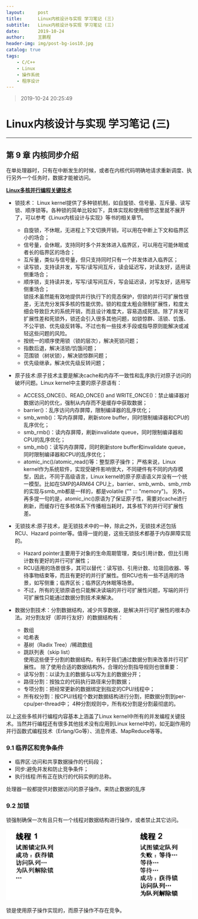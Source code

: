 ```yaml
---
layout:     post
title:      Linux内核设计与实现 学习笔记 (三)
subtitle:   Linux内核设计与实现 学习笔记 (三)
date:       2019-10-24
author:     王鹏程
header-img: img/post-bg-ios10.jpg
catalog: true
tags:
    - C/C++
    - Linux
    - 操作系统
    - 程序设计
---
```


> 2019-10-24 20:25:49

# Linux内核设计与实现 学习笔记 (三)

------

## 第 9 章 内核同步介绍

在单处理器时，只有在中断发生的时候，或者在内核代码明确地请求重新调度、执行另外一个任务时，数据才能被访问。

**[Linux多核并行编程关键技术](https://www.cnblogs.com/wahaha02/p/9175637.html)**
- 锁技术： Linux kernel提供了多种锁机制，如自旋锁、信号量、互斥量、读写锁、顺序锁等。各种锁的简单比较如下，具体实现和使用细节这里就不展开了，可以参考《Linux内核设计与实现》等书的相关章节。
  - 自旋锁，不休眠，无进程上下文切换开销，可以用在中断上下文和临界区小的场合；
  - 信号量，会休眠，支持同时多个并发体进入临界区，可以用在可能休眠或者长的临界区的场合；
  - 互斥量，类似与信号量，但只支持同时只有一个并发体进入临界区；
  - 读写锁，支持读并发，写写/读写间互斥，读会延迟写，对读友好，适用读侧重场合；
  - 顺序锁，支持读并发，写写/读写间互斥，写会延迟读，对写友好，适用写侧重场合；<br>
锁技术虽然能有效地提供并行执行下的竞态保护，但锁的并行可扩展性很差，无法充分发挥多核的性能优势。锁的粒度太粗会限制扩展性，粒度太细会导致巨大的系统开销，而且设计难度大，容易造成死锁。除了并发可扩展性差和死锁外，锁还会引入很多其他问题，如锁惊群、活锁、饥饿、不公平锁、优先级反转等。不过也有一些技术手段或指导原则能解决或减轻这些问题的风险。
  - 按统一的顺序使用锁（锁的层次），解决死锁问题；
  - 指数后退，解决活锁/饥饿问题；
  - 范围锁（树状锁），解决锁惊群问题；
  - 优先级继承，解决优先级反转问题；

- 原子技术:原子技术主要是解决cache和内存不一致性和乱序执行对原子访问的破坏问题。Linux kernel中主要的原子原语有：
  - ACCESS_ONCE()、READ_ONCE() and WRITE_ONCE()：禁止编译器对数据访问的优化，强制从内存而不是缓存中获取数据；
  - barrier()：乱序访问内存屏障，限制编译器的乱序优化；
  - smb_wmb()：写内存屏障，刷新store buffer，同时限制编译器和CPU的乱序优化；
  - smb_rmb()：读内存屏障，刷新invalidate queue，同时限制编译器和CPU的乱序优化；
  - smb_mb()：读写内存屏障，同时刷新store buffer和invalidate queue，同时限制编译器和CPU的乱序优化；
  - atomic_inc()/atomic_read()等：整型原子操作；
严格来说，Linux kernel作为系统软件，实现受硬件影响很大，不同硬件有不同的内存模型，因此，不同于高级语言，Linux kernel的原子原语语义并没有一个统一模型。比如在SMP的ARM64 CPU上，barrier、smb_wmb、smb_rmb的实现与smb_mb都是一样的，都是volatile ("" ::: "memory")。
另外，再多提一句的是，atomic_inc()原语为了保证原子性，需要对cache进行刷新，而缓存行在多核体系下传播相当耗时，其多核下的并行可扩展性差。

- 无锁技术:原子技术，是无锁技术中的一种，除此之外，无锁技术还包括RCU、Hazard pointer等。值得一提的是，这些无锁技术都基于内存屏障实现的。
  - Hazard pointer主要用于对象的生命周期管理，类似引用计数，但比引用计数有更好的并行可扩展性；
  - RCU适用的场景很多，其可以替代：读写锁、引用计数、垃圾回收器、等待事物结束等，而且有更好的并行扩展性。但RCU也有一些不适用的场景，如写侧重；临界区长；临界区内休眠等场景。
  - 不过，所有的无锁原语也只能解决读端的并行可扩展性问题，写端的并行可扩展性只能通过数据分割技术来解决。

- 数据分割技术：分割数据结构，减少共享数据，是解决并行可扩展性的根本办法。对分割友好（即并行友好）的数据结构有：
  - 数组
  - 哈希表
  - 基树（Radix Tree）/稀疏数组
  - 跳跃列表（skip list）<br>
使用这些便于分割的数据结构，有利于我们通过数据分割来改善并行可扩展性。
除了使用合适的数据结构外，合理的分割指导规则也很重要：
  - 读写分割：以读为主的数据与以写为主的数据分开；
  - 路径分割：按独立的代码执行路径来分割数据；
  - 专项分割：把经常更新的数据绑定到指定的CPU/线程中；
  - 所有权分割：按CPU/线程个数对数据结构进行分割，把数据分割到per-cpu/per-thread中；
4种分割规则中，所有权分割是分割最彻底的。

以上这些多核并行编程内容基本上涵盖了Linux kernel中所有的并发编程关键技术。当然并行编程还有很多其他技术没有应用到Linux kernel中的，如无副作用的并行函数式编程技术（Erlang/Go等）、消息传递、MapReduce等等。

### 9.1 临界区和竞争条件

- 临界区:访问和共享数据操作的代码段；
- 同步:避免并发和防止竞争条件；
- 执行线程:所有正在执行的代码实例的总称。

处理器一般都提供对数据访问的原子操作。来防止数据的乱序

### 9.2 加锁

锁强制确保一次有且只有一个线程对数据结构进行操作，或者禁止其它访问。

![线程锁操作](../img/2019-10-24-21-50-10.png)

锁是使用原子操作实现的，而原子操作不存在竞争。
